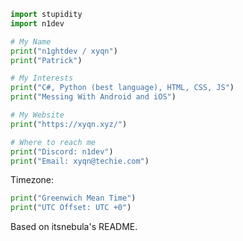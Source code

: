 ```python
import stupidity
import n1dev

# My Name
print("n1ghtdev / xyqn")
print("Patrick")

# My Interests
print("C#, Python (best language), HTML, CSS, JS")
print("Messing With Android and iOS")

# My Website
print("https://xyqn.xyz/")

# Where to reach me
print("Discord: n1dev")
print("Email: xyqn@techie.com")
```
Timezone:
```python
print("Greenwich Mean Time")
print("UTC Offset: UTC +0")
```
Based on itsnebula's README.
